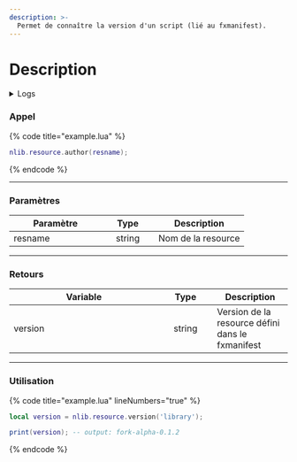 ```yaml
---
description: >-
  Permet de connaître la version d'un script (lié au fxmanifest).
---
```


# Description

<details>
  <summary>Logs</summary>

  Ajoutée en **v0.1.2**
</details>

### Appel

{% code title="example.lua" %}
```lua
nlib.resource.author(resname);
```
{% endcode %}

***

### Paramètres

<table>
    <thead>
        <tr>
            <th width="151" align="center">Paramètre</th>
            <th width="79" align="center">Type</th>
            <th align="center">Description</th>
        </tr>
    </thead>
    <tbody>
        <tr>
            <td>resname</td>
            <td align="center">string</td>
            <td>Nom de la resource</td>
        </tr>
    </tbody>
</table>

***

### Retours

<table>
    <thead>
        <tr>
            <th width="254" align="center">Variable</th>
            <th width="82" align="center">Type</th>
            <th align="center">Description</th>
        </tr>
    </thead>
    <tbody>
        <tr>
            <td>version</td>
            <td align="center">string</td>
            <td>Version de la resource défini dans le fxmanifest</td>
        </tr>
    </tbody>
</table>

***

### Utilisation

{% code title="example.lua" lineNumbers="true" %}
```lua
local version = nlib.resource.version('library');

print(version); -- output: fork-alpha-0.1.2
```
{% endcode %}
